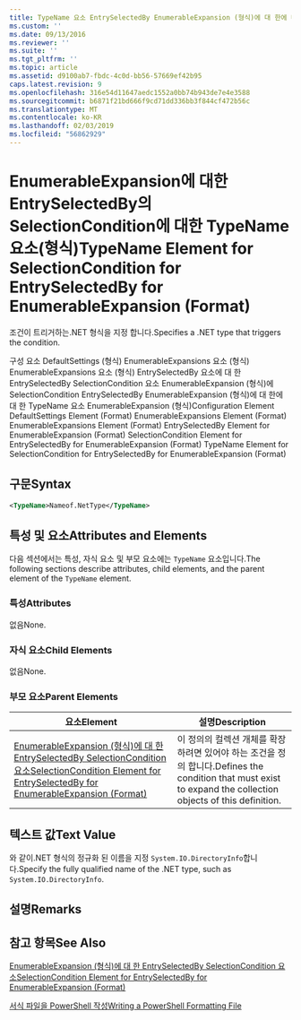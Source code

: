 ```yaml
---
title: TypeName 요소 EntrySelectedBy EnumerableExpansion (형식)에 대 한에 대 한 SelectionCondition | Microsoft Docs
ms.custom: ''
ms.date: 09/13/2016
ms.reviewer: ''
ms.suite: ''
ms.tgt_pltfrm: ''
ms.topic: article
ms.assetid: d9100ab7-fbdc-4c0d-bb56-57669ef42b95
caps.latest.revision: 9
ms.openlocfilehash: 316e54d11647aedc1552a0bb74b943de7e4e3588
ms.sourcegitcommit: b6871f21bd666f9cd71dd336bb3f844cf472b56c
ms.translationtype: MT
ms.contentlocale: ko-KR
ms.lasthandoff: 02/03/2019
ms.locfileid: "56862929"
---
```

# <a name="typename-element-for-selectioncondition-for-entryselectedby-for-enumerableexpansion-format"></a><span data-ttu-id="e1b09-102">EnumerableExpansion에 대한 EntrySelectedBy의 SelectionCondition에 대한 TypeName 요소(형식)</span><span class="sxs-lookup"><span data-stu-id="e1b09-102">TypeName Element for SelectionCondition for EntrySelectedBy for EnumerableExpansion (Format)</span></span>

<span data-ttu-id="e1b09-103">조건이 트리거하는.NET 형식을 지정 합니다.</span><span class="sxs-lookup"><span data-stu-id="e1b09-103">Specifies a .NET type that triggers the condition.</span></span>

<span data-ttu-id="e1b09-104">구성 요소 DefaultSettings (형식) EnumerableExpansions 요소 (형식) EnumerableExpansions 요소 (형식) EntrySelectedBy 요소에 대 한 EntrySelectedBy SelectionCondition 요소 EnumerableExpansion (형식)에 SelectionCondition EntrySelectedBy EnumerableExpansion (형식)에 대 한에 대 한 TypeName 요소 EnumerableExpansion (형식)</span><span class="sxs-lookup"><span data-stu-id="e1b09-104">Configuration Element DefaultSettings Element (Format) EnumerableExpansions Element (Format) EnumerableExpansions Element (Format) EntrySelectedBy Element for EnumerableExpansion (Format) SelectionCondition Element for EntrySelectedBy for EnumerableExpansion (Format) TypeName Element for SelectionCondition for EntrySelectedBy for EnumerableExpansion (Format)</span></span>

## <a name="syntax"></a><span data-ttu-id="e1b09-105">구문</span><span class="sxs-lookup"><span data-stu-id="e1b09-105">Syntax</span></span>

```xml
<TypeName>Nameof.NetType</TypeName>
```

## <a name="attributes-and-elements"></a><span data-ttu-id="e1b09-106">특성 및 요소</span><span class="sxs-lookup"><span data-stu-id="e1b09-106">Attributes and Elements</span></span>

<span data-ttu-id="e1b09-107">다음 섹션에서는 특성, 자식 요소 및 부모 요소에는 `TypeName` 요소입니다.</span><span class="sxs-lookup"><span data-stu-id="e1b09-107">The following sections describe attributes, child elements, and the parent element of the `TypeName` element.</span></span>

### <a name="attributes"></a><span data-ttu-id="e1b09-108">특성</span><span class="sxs-lookup"><span data-stu-id="e1b09-108">Attributes</span></span>

<span data-ttu-id="e1b09-109">없음</span><span class="sxs-lookup"><span data-stu-id="e1b09-109">None.</span></span>

### <a name="child-elements"></a><span data-ttu-id="e1b09-110">자식 요소</span><span class="sxs-lookup"><span data-stu-id="e1b09-110">Child Elements</span></span>

<span data-ttu-id="e1b09-111">없음</span><span class="sxs-lookup"><span data-stu-id="e1b09-111">None.</span></span>

### <a name="parent-elements"></a><span data-ttu-id="e1b09-112">부모 요소</span><span class="sxs-lookup"><span data-stu-id="e1b09-112">Parent Elements</span></span>

|<span data-ttu-id="e1b09-113">요소</span><span class="sxs-lookup"><span data-stu-id="e1b09-113">Element</span></span>|<span data-ttu-id="e1b09-114">설명</span><span class="sxs-lookup"><span data-stu-id="e1b09-114">Description</span></span>|
|-------------|-----------------|
|[<span data-ttu-id="e1b09-115">EnumerableExpansion (형식)에 대 한 EntrySelectedBy SelectionCondition 요소</span><span class="sxs-lookup"><span data-stu-id="e1b09-115">SelectionCondition Element for EntrySelectedBy for EnumerableExpansion (Format)</span></span>](./selectioncondition-element-for-entryselectedby-for-enumerableexpansion-format.md)|<span data-ttu-id="e1b09-116">이 정의의 컬렉션 개체를 확장 하려면 있어야 하는 조건을 정의 합니다.</span><span class="sxs-lookup"><span data-stu-id="e1b09-116">Defines the condition that must exist to expand the collection objects of this definition.</span></span>|

## <a name="text-value"></a><span data-ttu-id="e1b09-117">텍스트 값</span><span class="sxs-lookup"><span data-stu-id="e1b09-117">Text Value</span></span>

<span data-ttu-id="e1b09-118">와 같이.NET 형식의 정규화 된 이름을 지정 `System.IO.DirectoryInfo`합니다.</span><span class="sxs-lookup"><span data-stu-id="e1b09-118">Specify the fully qualified name of the .NET type, such as `System.IO.DirectoryInfo`.</span></span>

## <a name="remarks"></a><span data-ttu-id="e1b09-119">설명</span><span class="sxs-lookup"><span data-stu-id="e1b09-119">Remarks</span></span>

## <a name="see-also"></a><span data-ttu-id="e1b09-120">참고 항목</span><span class="sxs-lookup"><span data-stu-id="e1b09-120">See Also</span></span>

[<span data-ttu-id="e1b09-121">EnumerableExpansion (형식)에 대 한 EntrySelectedBy SelectionCondition 요소</span><span class="sxs-lookup"><span data-stu-id="e1b09-121">SelectionCondition Element for EntrySelectedBy for EnumerableExpansion (Format)</span></span>](./selectioncondition-element-for-entryselectedby-for-enumerableexpansion-format.md)

[<span data-ttu-id="e1b09-122">서식 파일을 PowerShell 작성</span><span class="sxs-lookup"><span data-stu-id="e1b09-122">Writing a PowerShell Formatting File</span></span>](./writing-a-powershell-formatting-file.md)

